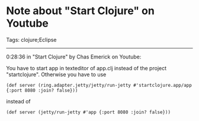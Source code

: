 # Note about "Start Clojure" on Youtube
Tags: clojure;Eclipse

------

0:28:36 in "Start Clojure" by Chas Emerick on Youtube:

You have to start app in texteditor of app.clj instead of the project "startclojure". Otherwise you have to use

    (def server (ring.adapter.jetty/jetty/run-jetty #'startclojure.app/app {:port 8080 :join? false}))

instead of

    (def server (jetty/run-jetty #'app {:port 8080 :join? false}))
